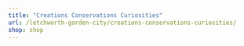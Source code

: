 ```yaml
---
title: "Creations Conservations Curiosities"
url: /letchworth-garden-city/creations-conservations-curiosities/
shop: shop
---
```

